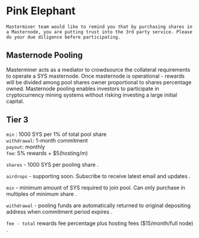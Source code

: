 
# Pink Elephant
`Masterminer team would like to remind you that by purchasing shares in a Masternode, you are putting trust into the 3rd party service. Please do your due diligence before participating.`



## Masternode Pooling
Masterminer acts as a mediator to crowdsource the collateral requirements to operate a SYS masternode. Once masternode is operational - rewards will be divided among pool shares owner proportional to shares percentage owned. Masternode pooling enables investors to participate in cryptocurrency mining systems without risking investing a large initial capital.

## Tier 3 
`min` : 1000 SYS per 1% of total pool share   
`withdrawal`: 1-month commitment   
`payout`: monthly   
`fee`: 5% rewards + $5(hosting/m)   


`shares` - 1000 SYS per pooling share .   

`airdrops` - supporting soon. Subscribe to receive latest email and updates .  

`min` - minimum amount of SYS required to join pool. Can only purchase in multiples of minimum share .   

`withdrawal` - pooling funds are automatically returned to original depositing address when commitment period expires . 

`fee - total` rewards fee percentage plus hosting fees ($15/month/full node) .  
